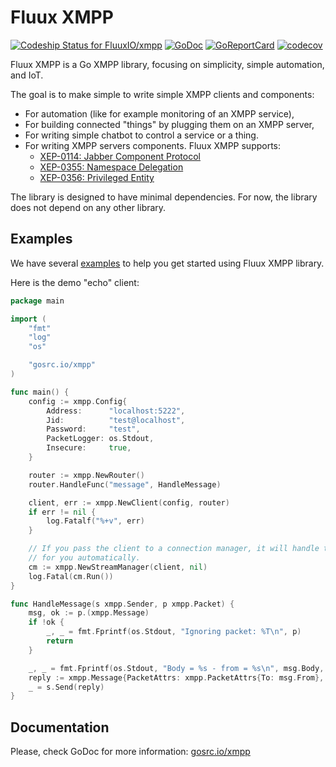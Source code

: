 # Fluux XMPP

[![Codeship Status for FluuxIO/xmpp](https://app.codeship.com/projects/dba7f300-d145-0135-6c51-26e28af241d2/status?branch=master)](https://app.codeship.com/projects/262399) [![GoDoc](https://godoc.org/gosrc.io/xmpp?status.svg)](https://godoc.org/gosrc.io/xmpp) [![GoReportCard](https://goreportcard.com/badge/gosrc.io/xmpp)](https://goreportcard.com/report/fluux.io/xmpp) [![codecov](https://codecov.io/gh/FluuxIO/go-xmpp/branch/master/graph/badge.svg)](https://codecov.io/gh/FluuxIO/go-xmpp)

Fluux XMPP is a Go XMPP library, focusing on simplicity, simple automation, and IoT.

The goal is to make simple to write simple XMPP clients and components:

- For automation (like for example monitoring of an XMPP service),
- For building connected "things" by plugging them on an XMPP server,
- For writing simple chatbot to control a service or a thing.
- For writing XMPP servers components. Fluux XMPP supports:
  - [XEP-0114: Jabber Component Protocol](https://xmpp.org/extensions/xep-0114.html)
  - [XEP-0355: Namespace Delegation](https://xmpp.org/extensions/xep-0355.html)
  - [XEP-0356: Privileged Entity](https://xmpp.org/extensions/xep-0356.html)

The library is designed to have minimal dependencies. For now, the library does not depend on any other library.

## Examples

We have several [examples](https://github.com/FluuxIO/go-xmpp/tree/master/_examples) to help you get started using
Fluux XMPP library.

Here is the demo "echo" client:

```go
package main

import (
	"fmt"
	"log"
	"os"

	"gosrc.io/xmpp"
)

func main() {
	config := xmpp.Config{
		Address:      "localhost:5222",
		Jid:          "test@localhost",
		Password:     "test",
		PacketLogger: os.Stdout,
		Insecure:     true,
	}

	router := xmpp.NewRouter()
	router.HandleFunc("message", HandleMessage)

	client, err := xmpp.NewClient(config, router)
	if err != nil {
		log.Fatalf("%+v", err)
	}

	// If you pass the client to a connection manager, it will handle the reconnect policy
	// for you automatically.
	cm := xmpp.NewStreamManager(client, nil)
	log.Fatal(cm.Run())
}

func HandleMessage(s xmpp.Sender, p xmpp.Packet) {
	msg, ok := p.(xmpp.Message)
	if !ok {
		_, _ = fmt.Fprintf(os.Stdout, "Ignoring packet: %T\n", p)
		return
	}

	_, _ = fmt.Fprintf(os.Stdout, "Body = %s - from = %s\n", msg.Body, msg.From)
	reply := xmpp.Message{PacketAttrs: xmpp.PacketAttrs{To: msg.From}, Body: msg.Body}
	_ = s.Send(reply)
}
```

## Documentation

Please, check GoDoc for more information: [gosrc.io/xmpp](https://godoc.org/gosrc.io/xmpp)
